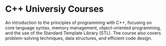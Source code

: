 # C++ Universiy Courses
An introduction to the principles of programming with C++, focusing on core language syntax, memory management, object-oriented programming, and the use of the Standard Template Library (STL). The course also covers problem-solving techniques, data structures, and efficient code design.
